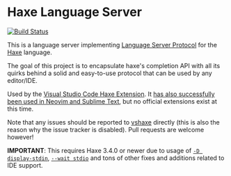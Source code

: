 # Haxe Language Server

[![Build Status](https://travis-ci.org/vshaxe/haxe-languageserver.svg?branch=master)](https://travis-ci.org/vshaxe/haxe-languageserver)

This is a language server implementing [Language Server Protocol](https://github.com/Microsoft/language-server-protocol) for the [Haxe](http://haxe.org/) language.

The goal of this project is to encapsulate haxe's completion API with all its quirks behind a solid and easy-to-use protocol that can be used by any editor/IDE.

Used by the [Visual Studio Code Haxe Extension](https://github.com/vshaxe/vshaxe). It [has also successfully been used in Neovim and Sublime Text](https://github.com/vshaxe/vshaxe/issues/171), but no official extensions exist at this time.

Note that any issues should be reported to [vshaxe](https://github.com/vshaxe/vshaxe) directly (this is also the reason why the issue tracker is disabled). Pull requests are welcome however!

**IMPORTANT**: This requires Haxe 3.4.0 or newer due to usage of [`-D display-stdin`](https://github.com/HaxeFoundation/haxe/pull/5120),
[`--wait stdio`](https://github.com/HaxeFoundation/haxe/pull/5188) and tons of other fixes and additions related to IDE support.
